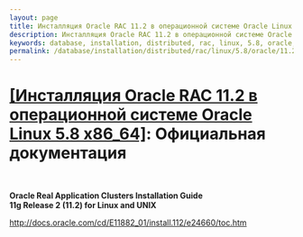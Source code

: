 ```yaml
---
layout: page
title: Инсталляция Oracle RAC 11.2 в операционной системе Oracle Linux 5.8 (ISCSI + ASM) - Официальная документация
description: Инсталляция Oracle RAC 11.2 в операционной системе Oracle Linux 5.8 (ISCSI + ASM) - Официальная документация
keywords: database, installation, distributed, rac, linux, 5.8, oracle, 11.2
permalink: /database/installation/distributed/rac/linux/5.8/oracle/11.2/docs/
---
```


# <a href="/database/installation/distributed/rac/linux/5.8/oracle/11.2/">[Инсталляция Oracle RAC 11.2 в операционной системе Oracle Linux 5.8 x86_64]</a>: Официальная документация

<br/>

<strong>Oracle Real Application Clusters Installation Guide<br/>
11g Release 2 (11.2) for Linux and UNIX<br/></strong>

http://docs.oracle.com/cd/E11882_01/install.112/e24660/toc.htm
